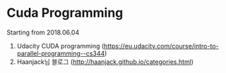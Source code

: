 # Cuda Programming 
Starting from 2018.06.04
 
1. Udacity CUDA programming (https://eu.udacity.com/course/intro-to-parallel-programming--cs344)
2. Haanjack님 블로그 (http://haanjack.github.io/categories.html)
